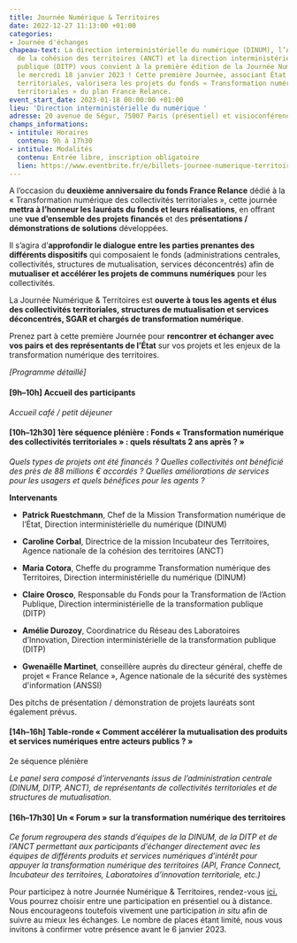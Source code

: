 ```yaml
---
title: Journée Numérique & Territoires
date: 2022-12-27 11:13:00 +01:00
categories:
- Journée d'échanges
chapeau-text: La direction interministérielle du numérique (DINUM), l’Agence nationale
  de la cohésion des territoires (ANCT) et la direction interministérielle de la transformation
  publique (DITP) vous convient à la première édition de la Journée Numérique & Territoires,
  le mercredi 18 janvier 2023 ! Cette première Journée, associant État et collectivités
  territoriales, valorisera les projets du fonds « Transformation numérique des collectivités
  territoriales » du plan France Relance.
event_start_date: 2023-01-18 00:00:00 +01:00
lieu: 'Direction interministérielle du numérique '
adresse: 20 avenue de Ségur, 75007 Paris (présentiel) et visioconférence
champs_informations:
- intitule: Horaires
  contenu: 9h à 17h30
- intitule: Modalités
  contenu: Entrée libre, inscription obligatoire
  lien: https://www.eventbrite.fr/e/billets-journee-numerique-territoires-492720509307
---
```


A l’occasion du **deuxième anniversaire du fonds France Relance** dédié à la « Transformation numérique des collectivités territoriales », cette journée **mettra à l’honneur les lauréats du fonds et leurs réalisations**, en offrant une **vue d’ensemble des projets financés** et des **présentations / démonstrations de solutions** développées.

Il s’agira d’**approfondir le dialogue entre les parties prenantes des différents dispositifs** qui composaient le fonds (administrations centrales, collectivités, structures de mutualisation, services déconcentrés) afin de **mutualiser et accélérer les projets de communs numériques** pour les collectivités.

La Journée Numérique & Territoires est **ouverte à tous les agents et élus des collectivités territoriales, structures de mutualisation et services déconcentrés, SGAR et chargés de transformation numérique**.

Prenez part à cette première Journée pour **rencontrer et échanger avec vos pairs et des représentants de l’État** sur vos projets et les enjeux de la transformation numérique des territoires.

*\[Programme détaillé\]*

#### **\[9h–10h\]** Accueil des participants

*Accueil café / petit déjeuner*

#### **\[10h–12h30\]** 1ère séquence plénière : Fonds « Transformation numérique des collectivités territoriales » : quels résultats 2 ans après ? »

*Quels types de projets ont été financés ? Quelles collectivités ont bénéficié des près de 88 millions € accordés ? Quelles améliorations de services pour les usagers et quels bénéfices pour les agents ?*

**Intervenants**

* **Patrick Ruestchmann**, Chef de la Mission Transformation numérique de l’État, Direction interministérielle du numérique (DINUM)

* **Caroline Corbal**, Directrice de la mission Incubateur des Territoires, Agence nationale de la cohésion des territoires (ANCT)

* **Maria Cotora**, Cheffe du programme Transformation numérique des Territoires, Direction interministérielle du numérique (DINUM)

* **Claire Orosco**, Responsable du Fonds pour la Transformation de l’Action Publique, Direction interministérielle de la transformation publique (DITP)

* **Amélie Durozoy**, Coordinatrice du Réseau des Laboratoires d’Innovation, Direction interministérielle de la transformation publique (DITP)

* **Gwenaëlle Martinet**, conseillère auprès du directeur général, cheffe de projet « France Relance », Agence nationale de la sécurité des systèmes d'information (ANSSI)

Des pitchs de présentation / démonstration de projets lauréats sont également prévus.

#### **\[14h–16h\]** Table-ronde « Comment accélérer la mutualisation des produits et services numériques entre acteurs publics ? »
2e séquence plénière

*Le panel sera composé d’intervenants issus de l’administration centrale (DINUM, DITP, ANCT), de représentants de collectivités territoriales et de structures de mutualisation.*

#### **\[16h–17h30\]** Un « Forum » sur la transformation numérique des territoires
*Ce forum regroupera des stands d’équipes de la DINUM, de la DITP et de l’ANCT permettant aux participants d’échanger directement avec les équipes de différents produits et services numériques d’intérêt pour appuyer la transformation numérique des territoires (API, France Connect, Incubateur des territoires, Laboratoires d’innovation territoriale, etc.)*

Pour participez à notre Journée Numérique & Territoires, rendez-vous [ici. ](https://www.eventbrite.fr/e/billets-journee-numerique-territoires-492720509307 "https://www.eventbrite.fr/e/billets-journee-numerique-territoires-492720509307") Vous pourrez choisir entre une participation en présentiel ou à distance. Nous encourageons toutefois vivement une participation *in situ* afin de suivre au mieux les échanges. Le nombre de places étant limité, nous vous invitons à confirmer votre présence avant le 6 janvier 2023.